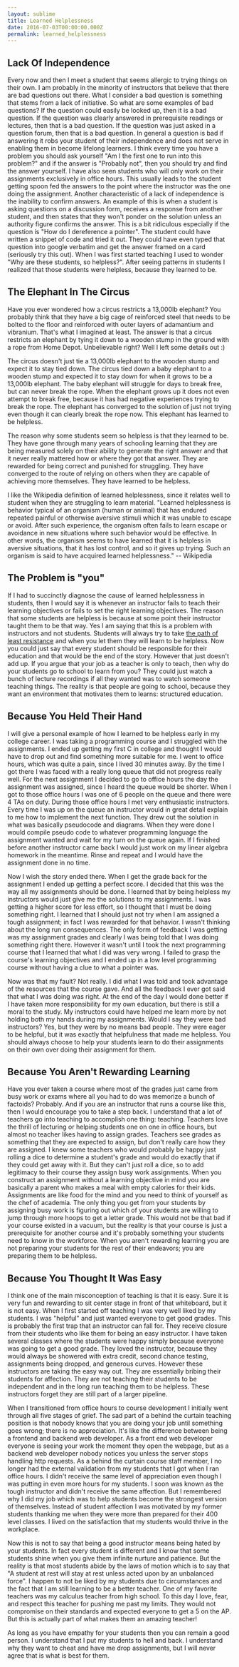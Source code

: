```yaml
---
layout: sublime
title: Learned Helplessness
date: 2016-07-03T00:00:00.000Z
permalink: learned_helplessness
---
```


## Lack Of Independence

Every now and then I meet a student that seems allergic to trying things on their own. I am probably in the minority of instructors that believe that there are bad questions out there. What I consider a bad question is something that stems from a lack of initiative. So what are some examples of bad questions? If the question could easily be looked up, then it is a bad question. If the question was clearly answered in prerequisite readings or lectures, then that is a bad question. If the question was just asked in a question forum, then that is a bad question. In general a question is bad if answering it robs your student of their independence and does not serve in enabling them in become lifelong learners. I think every time you have a problem you should ask yourself "Am I the first one to run into this problem?" and if the answer is "Probably not", then you should try and find the answer yourself. I have also seen students who will only work on their assignments exclusively in office hours. This usually leads to the student getting spoon fed the answers to the point where the instructor was the one doing the assignment. Another characteristic of a lack of independence is the inability to confirm answers. An example of this is when a student is asking questions on a discussion form, receives a response from another student, and then states that they won't ponder on the solution unless an authority figure confirms the answer. This is a bit ridiculous especially if the question is "How do I dereference a pointer". The student could have written a snippet of code and tried it out. They could have even typed that question into google verbatim and get the answer framed on a card (seriously try this out). When I was first started teaching I used to wonder "Why are these students, so helpless?". After seeing patterns in students I realized that those students were helpless, because they learned to be.

## The Elephant In The Circus

Have you ever wondered how a circus restricts a 13,000lb elephant? You probably think that they have a big cage of reinforced steel that needs to be bolted to the floor and reinforced with outer layers of adamantium and vibranium. That's what I imagined at least. The answer is that a circus restricts an elephant by tying it down to a wooden stump in the ground with a rope from Home Depot. Unbelievable right? Well I left some details out :)

The circus doesn't just tie a 13,000lb elephant to the wooden stump and expect it to stay tied down. The circus tied down a baby elephant to a wooden stump and expected it to stay down for when it grows to be a 13,000lb elephant. The baby elephant will struggle for days to break free, but can never break the rope. When the elephant grows up it does not even attempt to break free, because it has had negative experiences trying to break the rope. The elephant has converged to the solution of just not trying even though it can clearly break the rope now. This elephant has learned to be helpless.

The reason why some students seem so helpless is that they learned to be. They have gone through many years of schooling learning that they are being measured solely on their ability to generate the right answer and that it never really mattered how or where they got that answer. They are rewarded for being correct and punished for struggling. They have converged to the route of relying on others when they are capable of achieving more themselves. They have learned to be helpless.

I like the Wikipedia definition of learned helplessness, since it relates well to student when they are struggling to learn material. "Learned helplessness is behavior typical of an organism (human or animal) that has endured repeated painful or otherwise aversive stimuli which it was unable to escape or avoid. After such experience, the organism often fails to learn escape or avoidance in new situations where such behavior would be effective. In other words, the organism seems to have learned that it is helpless in aversive situations, that it has lost control, and so it gives up trying. Such an organism is said to have acquired learned helplessness." -- Wikipedia

## The Problem is "you"

If I had to succinctly diagnose the cause of learned helplessness in students, then I would say it is whenever an instructor fails to teach their learning objectives or fails to set the right learning objectives. The reason that some students are helpless is because at some point their instructor taught them to be that way. Yes I am saying that this is a problem with instructors and not students. Students will always try to take [the path of least resistance](./path_of_least_resistance) and when you let them they will learn to be helpless. Now you could just say that every student should be responsible for their education and that would be the end of the story. However that just doesn't add up. If you argue that your job as a teacher is only to teach, then why do your students go to school to learn from you? They could just watch a bunch of lecture recordings if all they wanted was to watch someone teaching things. The reality is that people are going to school, because they want an environment that motivates them to learns: structured education.

## Because You Held Their Hand

I will give a personal example of how I learned to be helpless early in my college career. I was taking a programming course and I struggled with the assignments. I ended up getting my first C in college and thought I would have to drop out and find something more suitable for me. I went to office hours, which was quite a pain, since I lived 30 minutes away. By the time I got there I was faced with a really long queue that did not progress really well. For the next assignment I decided to go to office hours the day the assignment was assigned, since I heard the queue would be shorter. When I got to those office hours I was one of 6 people on the queue and there were 4 TAs on duty. During those office hours I met very enthusiastic instructors. Every time I was up on the queue an instructor would in great detail explain to me how to implement the next function. They drew out the solution in what was basically pseudocode and diagrams. When they were done I would compile pseudo code to whatever programming language the assignment wanted and wait for my turn on the queue again. If I finished before another instructor came back I would just work on my linear algebra homework in the meantime. Rinse and repeat and I would have the assignment done in no time.

Now I wish the story ended there. When I get the grade back for the assignment I ended up getting a perfect score. I decided that this was the way all my assignments should be done. I learned that by being helpless my instructors would just give me the solutions to my assignments. I was getting a higher score for less effort, so I thought that I must be doing something right. I learned that I should just not try when I am assigned a tough assignment; in fact I was rewarded for that behavior. I wasn't thinking about the long run consequences. The only form of feedback I was getting was my assignment grades and clearly I was being told that I was doing something right there. However it wasn't until I took the next programming course that I learned that what I did was very wrong. I failed to grasp the course's learning objectives and I ended up in a low level programming course without having a clue to what a pointer was.

Now was that my fault? Not really. I did what I was told and took advantage of the resources that the course gave. And all the feedback I ever got said that what I was doing was right. At the end of the day I would done better if I have taken more responsibility for my own education, but there is still a moral to the study. My instructors could have helped me learn more by not holding both my hands during my assignments. Would I say they were bad instructors? Yes, but they were by no means bad people. They were eager to be helpful, but it was exactly that helpfulness that made me helpless. You should always choose to help your students learn to do their assignments on their own over doing their assignment for them.

## Because You Aren't Rewarding Learning

Have you ever taken a course where most of the grades just came from busy work or exams where all you had to do was memorize a bunch of factoids? Probably. And if you are an instructor that runs a course like this, then I would encourage you to take a step back. I understand that a lot of teachers go into teaching to accomplish one thing: teaching. Teachers love the thrill of lecturing or helping students one on one in office hours, but almost no teacher likes having to assign grades. Teachers see grades as something that they are expected to assign, but don't really care how they are assigned. I knew some teachers who would probably be happy just rolling a dice to determine a student's grade and would do exactly that if they could get away with it. But they can't just roll a dice, so to add legitimacy to their course they assign busy work assignments. When you construct an assignment without a learning objective in mind you are basically a parent who makes a meal with empty calories for their kids. Assignments are like food for the mind and you need to think of yourself as the chef of academia. The only thing you get from your students by assigning busy work is figuring out which of your students are willing to jump through more hoops to get a letter grade. This would not be that bad if your course existed in a vacuum, but the reality is that your course is just a prerequisite for another course and it's probably something your students need to know in the workforce. When you aren't rewarding learning you are not preparing your students for the rest of their endeavors; you are preparing them to be helpless.

## Because You Thought It Was Easy

I think one of the main misconception of teaching is that it is easy. Sure it is very fun and rewarding to sit center stage in front of that whiteboard, but it is not easy. When I first started off teaching I was very well liked by my students. I was "helpful" and just wanted everyone to get good grades. This is probably the first trap that an instructor can fall for. They receive closure from their students who like them for being an easy instructor. I have taken several classes where the students were happy simply because everyone was going to get a good grade. They loved the instructor, because they would always be showered with extra credit, second chance testing, assignments being dropped, and generous curves. However these instructors are taking the easy way out. They are essentially bribing their students for affection. They are not teaching their students to be independent and in the long run teaching them to be helpless. These instructors forget they are still part of a larger pipeline.

When I transitioned from office hours to course development I initially went through all five stages of grief. The sad part of a behind the curtain teaching position is that nobody knows that you are doing your job until something goes wrong; there is no appreciation. It's like the difference between being a frontend and backend web developer. As a front end web developer everyone is seeing your work the moment they open the webpage, but as a backend web developer nobody notices you unless the server stops handling http requests. As a behind the curtain course staff member, I no longer had the external validation from my students that I got when I ran office hours. I didn't receive the same level of appreciation even though I was putting in even more hours for my students. I soon was known as the tough instructor and didn't receive the same affection. But I remembered why I did my job which was to help students become the strongest version of themselves. Instead of student affection I was motivated by my former students thanking me when they were more than prepared for their 400 level classes. I lived on the satisfaction that my students would thrive in the workplace.

Now this is not to say that being a good instructor means being hated by your students. In fact every student is different and I know that some students shine when you give them infinite nurture and patience. But the reality is that most students abide by the laws of motion which is to say that "A student at rest will stay at rest unless acted upon by an unbalanced force". I happen to not be liked by my students due to circumstances and the fact that I am still learning to be a better teacher. One of my favorite teachers was my calculus teacher from high school. To this day I love, fear, and respect this teacher for pushing me past my limits. They would not compromise on their standards and expected everyone to get a 5 on the AP. But this is actually part of what makes them an amazing teacher!

As long as you have empathy for your students then you can remain a good person. I understand that I put my students to hell and back. I understand why they want to cheat and have me drop assignments, but I will never agree that is what is best for them.
